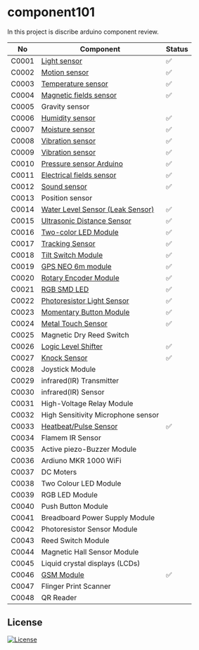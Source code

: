 # component101

In this project is discribe arduino component review.

| No    | Component                                                                                                    | Status |
| ----- | ------------------------------------------------------------------------------------------------------------ | ------ |
| C0001 | [Light sensor](https://github.com/RPSTD/component101/tree/main/LightSensor)                                  | ✅     |
| C0002 | [Motion sensor](https://github.com/RPSTD/component101/tree/main/MotionSensor)                                | ✅     |
| C0003 | [Temperature sensor](https://github.com/RPSTD/component101/tree/main/TemperatureSensor)                      | ✅     |
| C0004 | [Magnetic fields sensor](https://github.com/RPSTD/component101/tree/main/MagneticFeildSensor)                | ✅     |
| C0005 | Gravity sensor                                                                                               |
| C0006 | [Humidity sensor](https://github.com/RPSTD/component101/tree/main/HumiditySensor)                            | ✅     |
| C0007 | [Moisture sensor](https://github.com/RPSTD/component101/tree/main/MoistureSensor)                            | ✅     |
| C0008 | [Vibration sensor](https://github.com/RPSTD/component101/tree/main/VibrationSensor)                          | ✅     |
| C0009 | [Vibration sensor](https://github.com/RPSTD/component101/tree/main/VibrationSensorArduino)                   | ✅     |
| C0010 | [Pressure sensor Arduino](https://github.com/RPSTD/component101/tree/main/PressureSensor)                    | ✅     |
| C0011 | [Electrical fields sensor](https://github.com/RPSTD/component101/tree/main/ElectromagneticFieldSensor)       | ✅     |
| C0012 | [Sound sensor](https://github.com/RPSTD/component101/tree/main/SoundSensor)                                  | ✅     |
| C0013 | Position sensor                                                                                              |
| C0014 | [Water Level Sensor (Leak Sensor)](https://github.com/RPSTD/component101/tree/main/WaterLevelSensor)         | ✅     |
| C0015 | [Ultrasonic Distance Sensor](https://github.com/RPSTD/component101/tree/main/UltrasonicDistanceSensor)       | ✅     |
| C0016 | [Two-color LED Module](https://github.com/RPSTD/component101/tree/main/TwoColorLEDModule)                    | ✅     |
| C0017 | [Tracking Sensor](https://github.com/RPSTD/component101/tree/main/TrackingSensor)                            | ✅     |
| C0018 | [Tilt Switch Module](https://github.com/RPSTD/component101/tree/main/TiltSensor)                             | ✅     |
| C0019 | [GPS NEO 6m module](https://github.com/RPSTD/component101/tree/main/GPSNEO6mModule)                          | ✅     |
| C0020 | [Rotary Encoder Module](https://github.com/RPSTD/component101/tree/main/RotaryEncoderModule)                 | ✅     |
| C0021 | [RGB SMD LED](https://github.com/RPSTD/component101/tree/main/RGBSMDModule)                                  | ✅     |
| C0022 | [Photoresistor Light Sensor](https://github.com/RPSTD/component101/tree/main/PhotoresistorSensorLightSensor) | ✅     |
| C0023 | [Momentary Button Module](https://github.com/RPSTD/component101/tree/main/MomentryButtonModule)              | ✅     |
| C0024 | [Metal Touch Sensor](https://github.com/RPSTD/component101/tree/main/MetalTouchSensor)                       | ✅     |
| C0025 | Magnetic Dry Reed Switch                                                                                     |
| C0026 | [Logic Level Shifter](https://github.com/RPSTD/component101/tree/main/LogicLevelShifter)                     | ✅     |
| C0027 | [Knock Sensor](https://github.com/RPSTD/component101/tree/main/KnockSensor)                                  | ✅     |
| C0028 | Joystick Module                                                                                              |
| C0029 | infrared(IR) Transmitter                                                                                     |
| C0030 | infrared(IR) Sensor                                                                                          |
| C0031 | High-Voltage Relay Module                                                                                    |
| C0032 | High Sensitivity Microphone sensor                                                                           |
| C0033 | [Heatbeat/Pulse Sensor](https://github.com/RPSTD/component101/tree/main/PulseSensor)                         | ✅     |
| C0034 | Flamem IR Sensor                                                                                             |
| C0035 | Active piezo-Buzzer Module                                                                                   |
| C0036 | Ardiuno MKR 1000 WiFi                                                                                        |
| C0037 | DC Moters                                                                                                    |
| C0038 | Two Colour LED Module                                                                                        |
| C0039 | RGB LED Module                                                                                               |
| C0040 | Push Button Module                                                                                           |
| C0041 | Breadboard Power Supply Module                                                                               |
| C0042 | Photoresistor Sensor Module                                                                                  |
| C0043 | Reed Switch Module                                                                                           |
| C0044 | Magnetic Hall Sensor Module                                                                                  |
| C0045 | Liquid crystal displays (LCDs)                                                                               |
| C0046 | [GSM Module](https://github.com/RPSTD/component101/tree/main/GSMmodule)                                      | ✅     |
| C0047 | Flinger Print Scanner                                                                                        |
| C0048 | QR Reader                                                                                                    |

## License

[![License](https://img.shields.io/badge/License-Apache_2.0-blue.svg)](https://opensource.org/licenses/Apache-2.0)
